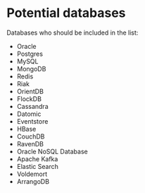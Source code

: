 # Potential databases

Databases who should be included in the list:


- Oracle
- Postgres
- MySQL
- MongoDB
- Redis
- Riak
- OrientDB
- FlockDB
- Cassandra
- Datomic
- Eventstore
- HBase
- CouchDB
- RavenDB
- Oracle NoSQL Database
- Apache Kafka
- Elastic Search
- Voldemort
- ArrangoDB
